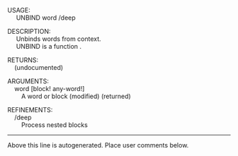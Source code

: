USAGE:  
&nbsp;&nbsp;&nbsp;&nbsp;&nbsp;UNBIND&nbsp;word&nbsp;/deep  
  
DESCRIPTION:  
&nbsp;&nbsp;&nbsp;&nbsp;&nbsp;Unbinds&nbsp;words&nbsp;from&nbsp;context.  
&nbsp;&nbsp;&nbsp;&nbsp;&nbsp;UNBIND&nbsp;is&nbsp;a&nbsp;function&nbsp;.  
  
RETURNS:  
&nbsp;&nbsp;&nbsp;&nbsp;(undocumented)  
  
ARGUMENTS:  
&nbsp;&nbsp;&nbsp;&nbsp;word&nbsp;[block!&nbsp;any-word!]  
&nbsp;&nbsp;&nbsp;&nbsp;&nbsp;&nbsp;&nbsp;&nbsp;A&nbsp;word&nbsp;or&nbsp;block&nbsp;(modified)&nbsp;(returned)  
  
REFINEMENTS:  
&nbsp;&nbsp;&nbsp;&nbsp;/deep  
&nbsp;&nbsp;&nbsp;&nbsp;&nbsp;&nbsp;&nbsp;&nbsp;Process&nbsp;nested&nbsp;blocks  
___
Above this line is autogenerated. Place user comments below.